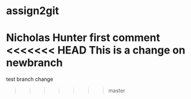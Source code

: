 # assign2git
Nicholas Hunter
first comment
<<<<<<< HEAD
This is a change on newbranch
=======
test branch change
>>>>>>> master
